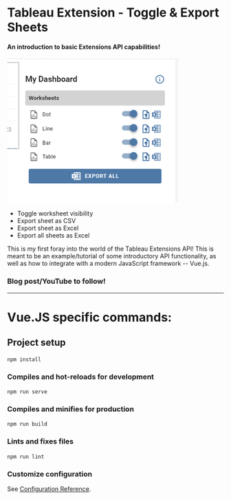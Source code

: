 # Tableau Extension - Toggle & Export Sheets

#### An introduction to basic Extensions API capabilities!
![Extension Screenshot](./public/screenshot.png)

- Toggle worksheet visibility
- Export sheet as CSV
- Export sheet as Excel
- Export all sheets as Excel

This is my first foray into the world of the Tableau Extensions API! This is meant to be an example/tutorial of some introductory API functionality, as well as how to integrate with a modern JavaScript framework -- Vue.js.

### Blog post/YouTube to follow!

---
# Vue.JS specific commands:
## Project setup
```
npm install
```

### Compiles and hot-reloads for development
```
npm run serve
```

### Compiles and minifies for production
```
npm run build
```

### Lints and fixes files
```
npm run lint
```

### Customize configuration
See [Configuration Reference](https://cli.vuejs.org/config/).
